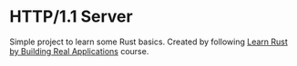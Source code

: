 # HTTP/1.1 Server
Simple project to learn some Rust basics. Created by following [Learn Rust by Building Real Applications](https://www.udemy.com/course/rust-fundamentals/) course.

